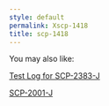 ```yaml
---
style: default
permalink: Xscp-1418
title: scp-1418
---
```

You may also like:

[Test Log for SCP-2383-J](http://scp-wiki.net/scp-2383-j-t)

[SCP-2001-J](http://scp-wiki.net/scp-butt-j)
